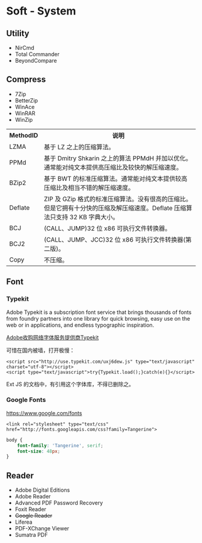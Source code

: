 # Soft - System

## Utility

* NirCmd
* Total Commander
* BeyondCompare

## Compress

* 7Zip
* BetterZip
* WinAce
* WinRAR
* WinZip

<table class="dataintable"><tbody>
<tr>
<th> MethodID </th>
<th> 说明 </th>
</tr>
<tr>
<td> LZMA</td>
<td> 基于 LZ 之上的压缩算法。 </td>
</tr>
<tr>
<td> PPMd</td>
<td> 基于 Dmitry Shkarin 之上的算法 PPMdH 并加以优化。通常能对纯文本提供高压缩比及较快的解压缩速度。 </td>
</tr>
<tr>
<td> BZip2 </td>
<td> 基于 BWT 的标准压缩算法。通常能对纯文本提供较高压缩比及相当不错的解压缩速度。 </td>
</tr>
<tr>
<td> Deflate </td>
<td> ZIP 及 GZip 格式的标准压缩算法。没有很高的压缩比。但是它拥有十分快的压缩及解压缩速度。Deflate 压缩算法只支持 32 KB 字典大小。 </td>
</tr>
<tr>
<td> BCJ </td>
<td> (CALL、JUMP)32 位 x86 可执行文件转换器。 </td>
</tr>
<tr>
<td> BCJ2</td>
<td> (CALL、JUMP、JCC)32 位 x86 可执行文件转换器(第二版)。 </td>
</tr>
<tr>
<td> Copy </td>
<td> 不压缩。 </td>
</tr>
</tbody></table>

## Font

### Typekit

Adobe Typekit is a subscription font service that brings thousands of fonts from foundry partners into one library for quick
browsing, easy use on the web or in applications, and endless typographic inspiration.

[Adobe收购网络字体服务提供商Typekit](http://tech.sina.com.cn/it/2011-10-04/12416140852.shtml)

可惜在国内被墙，打开极慢：

```markup
<script src="http://use.typekit.com/uxj6dew.js" type="text/javascript" charset="utf-8"></script>
<script type="text/javascript">try{Typekit.load();}catch(e){}</script>
```
Ext JS 的文档中，有引用这个字体库，不得已删除之。

### Google Fonts

https://www.google.com/fonts

```markup
<link rel="stylesheet" type="text/css" href="http://fonts.googleapis.com/css?family=Tangerine">
```
```css
body {
    font-family: 'Tangerine', serif;
    font-size: 48px;
}
```


## Reader

* Adobe Digital Editions
* Adobe Reader
* Advanced PDF Password Recovery
* Foxit Reader
* ~~Google Reader~~
* Liferea
* PDF-XChange Viewer
* Sumatra PDF
